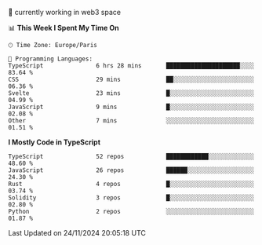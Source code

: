 🔭 currently working in web3 space

<!--START_SECTION:waka-->
📊 **This Week I Spent My Time On** 

```text
🕑︎ Time Zone: Europe/Paris

💬 Programming Languages: 
TypeScript               6 hrs 28 mins       █████████████████████░░░░   83.64 % 
CSS                      29 mins             ██░░░░░░░░░░░░░░░░░░░░░░░   06.36 % 
Svelte                   23 mins             █░░░░░░░░░░░░░░░░░░░░░░░░   04.99 % 
JavaScript               9 mins              █░░░░░░░░░░░░░░░░░░░░░░░░   02.08 % 
Other                    7 mins              ░░░░░░░░░░░░░░░░░░░░░░░░░   01.51 % 
```

**I Mostly Code in TypeScript** 

```text
TypeScript               52 repos            ████████████░░░░░░░░░░░░░   48.60 % 
JavaScript               26 repos            ██████░░░░░░░░░░░░░░░░░░░   24.30 % 
Rust                     4 repos             █░░░░░░░░░░░░░░░░░░░░░░░░   03.74 % 
Solidity                 3 repos             █░░░░░░░░░░░░░░░░░░░░░░░░   02.80 % 
Python                   2 repos             ░░░░░░░░░░░░░░░░░░░░░░░░░   01.87 % 
```




 Last Updated on 24/11/2024 20:05:18 UTC
<!--END_SECTION:waka-->

